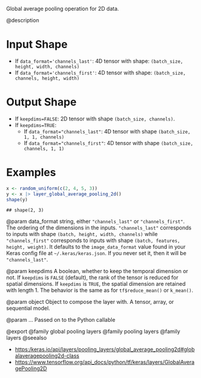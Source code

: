 Global average pooling operation for 2D data.

@description

# Input Shape
- If `data_format='channels_last'`:
    4D tensor with shape:
    `(batch_size, height, width, channels)`
- If `data_format='channels_first'`:
    4D tensor with shape:
    `(batch_size, channels, height, width)`

# Output Shape
- If `keepdims=FALSE`:
    2D tensor with shape `(batch_size, channels)`.
- If `keepdims=TRUE`:
    - If `data_format="channels_last"`:
        4D tensor with shape `(batch_size, 1, 1, channels)`
    - If `data_format="channels_first"`:
        4D tensor with shape `(batch_size, channels, 1, 1)`

# Examples

```r
x <- random_uniform(c(2, 4, 5, 3))
y <- x |> layer_global_average_pooling_2d()
shape(y)
```

```
## shape(2, 3)
```

@param data_format
string, either `"channels_last"` or `"channels_first"`.
The ordering of the dimensions in the inputs. `"channels_last"`
corresponds to inputs with shape `(batch, height, width, channels)`
while `"channels_first"` corresponds to inputs with shape
`(batch, features, height, weight)`. It defaults to the
`image_data_format` value found in your Keras config file at
`~/.keras/keras.json`. If you never set it, then it will be
`"channels_last"`.

@param keepdims
A boolean, whether to keep the temporal dimension or not.
If `keepdims` is `FALSE` (default), the rank of the tensor is
reduced for spatial dimensions. If `keepdims` is `TRUE`, the
spatial dimension are retained with length 1.
The behavior is the same as for `tf$reduce_mean()` or `k_mean()`.

@param object
Object to compose the layer with. A tensor, array, or sequential model.

@param ...
Passed on to the Python callable

@export
@family global pooling layers
@family pooling layers
@family layers
@seealso
+ <https:/keras.io/api/layers/pooling_layers/global_average_pooling2d#globalaveragepooling2d-class>
+ <https://www.tensorflow.org/api_docs/python/tf/keras/layers/GlobalAveragePooling2D>
